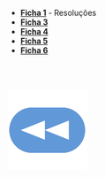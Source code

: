 
* [**Ficha 1**](poo-f1.pdf) - Resoluções
* [**Ficha 3**](poo-f3.pdf)
* [**Ficha 4**](poo-f4.pdf)
* [**Ficha 5**](poo-f5.pdf)
* [**Ficha 6**](poo-f6.pdf)

<br><br>

[![retroceder](https://raw.githubusercontent.com/David81820/Recursos-LCC/main/Rewind.png)](https://david81820.github.io/Recursos-LCC/2ano/2sem/POO)
